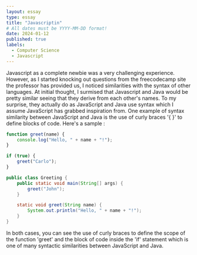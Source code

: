 ```yaml
---
layout: essay
type: essay
title: "Javascriptin"
# All dates must be YYYY-MM-DD format!
date: 2024-01-12
published: true
labels:
  - Computer Science
  - Javascript
---
```


Javascript as a complete newbie was a very challenging experience. However, as I started knocking out questions from the freecodecamp site the professor has provided us, I noticed similarities with the syntax of other languages. At initial thought, I surmised that Javascript and Java would be pretty similar seeing that they derive from each other's names. To my surprise, they actually do as JavaScript and Java use syntax which I assume JavaScript has grabbed inspiration from. One example of syntax similarity between JavaScript and Java is the use of curly braces '{ }' to define blocks of code. Here's a sample :

```javascript
function greet(name) {
    console.log("Hello, " + name + "!");
}

if (true) {
    greet("Carlo");
}
```

```java
public class Greeting {
    public static void main(String[] args) {
        greet("John");
    }

    static void greet(String name) {
        System.out.println("Hello, " + name + "!");
    }
}
```

In both cases, you can see the use of curly braces to define the scope of the function 'greet' and the block of code inside the 'if' statement which is one of many syntactic similarities between JavaScript and Java.  
